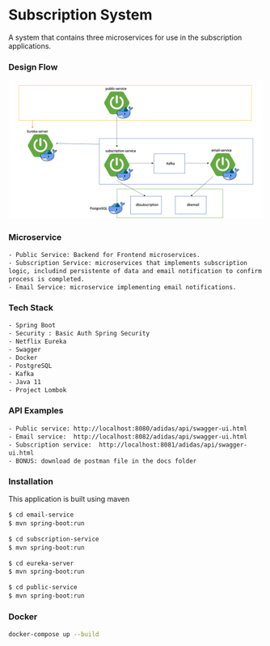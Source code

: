 # Subscription System

A system that contains three microservices for use in the subscription applications.

### Design Flow
![alt text](https://github.com/manuelernesto/subscription-system/blob/main/flow.png)

### Microservice
    - Public Service: Backend for Frontend microservices.
    - Subscription Service: microservices that implements subscription logic, includind persistente of data and email notification to confirm process is completed.
    - Email Service: microservice implementing email notifications.

### Tech Stack
    - Spring Boot
    - Security : Basic Auth Spring Security
    - Netflix Eureka
    - Swagger
    - Docker
    - PostgreSQL
    - Kafka
    - Java 11
    - Project Lombok

### API Examples
    - Public service: http://localhost:8080/adidas/api/swagger-ui.html
    - Email service:  http://localhost:8082/adidas/api/swagger-ui.html
    - Subscription service:  http://localhost:8081/adidas/api/swagger-ui.html
    - BONUS: download de postman file in the docs folder

### Installation
This application is built using maven
```sh
$ cd email-service
$ mvn spring-boot:run
```
```sh
$ cd subscription-service
$ mvn spring-boot:run
```
```sh
$ cd eureka-server
$ mvn spring-boot:run
```
```sh
$ cd public-service
$ mvn spring-boot:run
```

### Docker
```sh
docker-compose up --build
```

